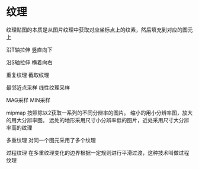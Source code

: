 # 纹理
纹理贴图的本质是从图片纹理中获取对应坐标点上的纹素，然后填充到对应的图元上

沿T轴拉伸 竖直向下

沿S轴拉伸 横着向右

重复纹理
截取纹理


最邻近点采样
线性纹理采样

MAG采样
MIN采样

mipmap
按照除以2获取一系列的不同分辨率的图片。
缩小的用小分辨率图，放大的用大分辨率图。
远处的地形采用尺寸小分辨率低的图片，近处采用尺寸大分辨率高的纹理

多重纹理
对同一个图元采用了多个纹理

过程纹理
在多重纹理变化的边界根据一定规则进行平滑过渡，这种技术叫做过程纹理
